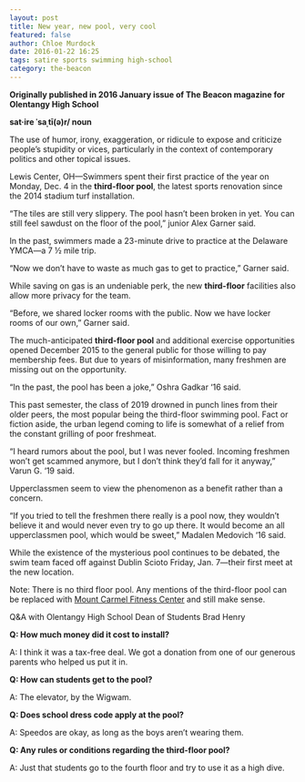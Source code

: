 ```yaml
---
layout: post
title: New year, new pool, very cool
featured: false
author: Chloe Murdock
date: 2016-01-22 16:25
tags: satire sports swimming high-school
category: the-beacon
---
```

**Originally published in 2016 January issue of The Beacon magazine for Olentangy High School**

**sat·ire     ˈsaˌtī(ə)r/     noun**

The use of humor, irony, exaggeration, or ridicule to expose and criticize people’s stupidity or vices, particularly in the context of contemporary politics and other topical issues.

Lewis Center, OH—Swimmers spent their first practice of the year on Monday, Dec. 4 in the **third-floor pool**, the latest sports renovation since the 2014 stadium turf installation.

“The tiles are still very slippery. The pool hasn’t been broken in yet. You can still feel sawdust on the floor of the pool,” junior Alex Garner said.

In the past, swimmers made a 23-minute drive to practice at the Delaware YMCA—a 7 ½ mile trip.

“Now we don’t have to waste as much gas to get to practice,” Garner said.

While saving on gas is an undeniable perk, the new **third-floor** facilities also allow more privacy for the team.

“Before, we shared locker rooms with the public. Now we have locker rooms of our own,” Garner said.

The much-anticipated **third-floor pool** and additional exercise opportunities opened December 2015 to the general public for those willing to pay membership fees. But due to years of misinformation, many freshmen are missing out on the opportunity.

“In the past, the pool has been a joke,” Oshra Gadkar ‘16 said.

This past semester, the class of 2019 drowned in punch lines from their older peers, the most popular being the third-floor swimming pool. Fact or fiction aside, the urban legend coming to life is somewhat of a relief from the constant grilling of poor freshmeat.

“I heard rumors about the pool, but I was never fooled. Incoming freshmen won’t get scammed anymore, but I don’t think they’d fall for it anyway,” Varun G. ‘19 said.

Upperclassmen seem to view the phenomenon as a benefit rather than a concern.

“If you tried to tell the freshmen there really is a pool now, they wouldn’t believe it and would never even try to go up there. It would become an all upperclassmen pool, which would be sweet,” Madalen Medovich ‘16 said.

While the existence of the mysterious pool continues to be debated, the swim team faced off against Dublin Scioto Friday, Jan. 7—their first meet at the new location.

Note: There is no third floor pool. Any mentions of the third-floor pool can be replaced with [Mount Carmel Fitness Center](http://www.mountcarmelhealth.com/) and still make sense.

Q&A with Olentangy High School Dean of Students Brad Henry

**Q: How much money did it cost to install?**

A: I think it was a tax-free deal. We got a donation from one of our generous parents who helped us put it in.

**Q: How can students get to the pool?**

A: The elevator, by the Wigwam.

**Q: Does school dress code apply at the pool?**

A: Speedos are okay, as long as the boys aren’t wearing them.

**Q: Any rules or conditions regarding the third-floor pool?**

A: Just that students go to the fourth floor and try to use it as a high dive.